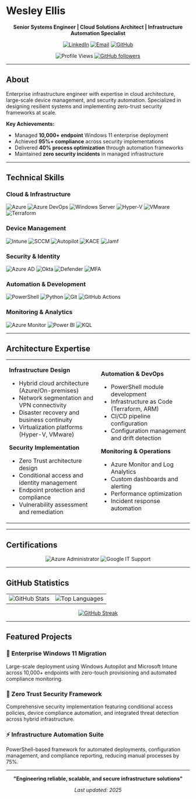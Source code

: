 # Wesley Ellis

<div align="center">

**Senior Systems Engineer | Cloud Solutions Architect | Infrastructure Automation Specialist**

[![LinkedIn](https://img.shields.io/badge/LinkedIn-0A66C2?style=flat&logo=linkedin&logoColor=white)](https://www.linkedin.com/in/wesellis)
[![Email](https://img.shields.io/badge/Email-EA4335?style=flat&logo=gmail&logoColor=white)](mailto:wesley.ellis@example.com)
[![GitHub](https://img.shields.io/badge/GitHub-181717?style=flat&logo=github&logoColor=white)](https://github.com/wesellis)

![Profile Views](https://komarev.com/ghpvc/?username=wesellis&color=0A66C2&style=flat)
[![GitHub followers](https://img.shields.io/github/followers/wesellis?style=flat&color=0A66C2)](https://github.com/wesellis?tab=followers)

</div>

---

## About

Enterprise infrastructure engineer with expertise in cloud architecture, large-scale device management, and security automation. Specialized in designing resilient systems and implementing zero-trust security frameworks at scale.

**Key Achievements:**
- Managed **10,000+ endpoint** Windows 11 enterprise deployment
- Achieved **95%+ compliance** across security implementations
- Delivered **40% process optimization** through automation frameworks
- Maintained **zero security incidents** in managed infrastructure

---

## Technical Skills

### Cloud & Infrastructure
![Azure](https://img.shields.io/badge/Microsoft_Azure-0078D4?style=flat&logo=microsoft-azure&logoColor=white)
![Azure DevOps](https://img.shields.io/badge/Azure_DevOps-0078D7?style=flat&logo=azure-devops&logoColor=white)
![Windows Server](https://img.shields.io/badge/Windows_Server-0078D6?style=flat&logo=windows&logoColor=white)
![Hyper-V](https://img.shields.io/badge/Hyper--V-0078D4?style=flat&logo=windows&logoColor=white)
![VMware](https://img.shields.io/badge/VMware-607078?style=flat&logo=vmware&logoColor=white)
![Terraform](https://img.shields.io/badge/Terraform-623CE4?style=flat&logo=terraform&logoColor=white)

### Device Management
![Intune](https://img.shields.io/badge/Microsoft_Intune-0078D4?style=flat&logo=microsoft&logoColor=white)
![SCCM](https://img.shields.io/badge/SCCM-0078D4?style=flat&logo=microsoft&logoColor=white)
![Autopilot](https://img.shields.io/badge/Windows_Autopilot-0078D4?style=flat&logo=windows&logoColor=white)
![KACE](https://img.shields.io/badge/Dell_KACE-007DB8?style=flat&logo=dell&logoColor=white)
![Jamf](https://img.shields.io/badge/Jamf_Pro-00ADDC?style=flat&logo=jamf&logoColor=white)

### Security & Identity
![Azure AD](https://img.shields.io/badge/Azure_AD-0078D4?style=flat&logo=microsoft-azure&logoColor=white)
![Okta](https://img.shields.io/badge/Okta-007DC1?style=flat&logo=okta&logoColor=white)
![Defender](https://img.shields.io/badge/Microsoft_Defender-00BCF2?style=flat&logo=windows-defender&logoColor=white)
![MFA](https://img.shields.io/badge/Multi--Factor_Auth-28A745?style=flat&logo=auth0&logoColor=white)

### Automation & Development
![PowerShell](https://img.shields.io/badge/PowerShell-5391FE?style=flat&logo=powershell&logoColor=white)
![Python](https://img.shields.io/badge/Python-3776AB?style=flat&logo=python&logoColor=white)
![Git](https://img.shields.io/badge/Git-F05032?style=flat&logo=git&logoColor=white)
![GitHub Actions](https://img.shields.io/badge/GitHub_Actions-2088FF?style=flat&logo=github-actions&logoColor=white)

### Monitoring & Analytics
![Azure Monitor](https://img.shields.io/badge/Azure_Monitor-0078D4?style=flat&logo=microsoft-azure&logoColor=white)
![Power BI](https://img.shields.io/badge/Power_BI-F2C811?style=flat&logo=powerbi&logoColor=black)
![KQL](https://img.shields.io/badge/KQL-FF6B35?style=flat&logo=microsoftacademic&logoColor=white)

---

## Architecture Expertise

<table>
<tr>
<td width="50%">

**Infrastructure Design**
- Hybrid cloud architecture (Azure/On-premises)
- Network segmentation and VPN connectivity
- Disaster recovery and business continuity
- Virtualization platforms (Hyper-V, VMware)

**Security Implementation**
- Zero Trust architecture design
- Conditional access and identity management
- Endpoint protection and compliance
- Vulnerability assessment and remediation

</td>
<td width="50%">

**Automation & DevOps**
- PowerShell module development
- Infrastructure as Code (Terraform, ARM)
- CI/CD pipeline configuration
- Configuration management and drift detection

**Monitoring & Operations**
- Azure Monitor and Log Analytics
- Custom dashboards and alerting
- Performance optimization
- Incident response automation

</td>
</tr>
</table>

---

## Certifications

<div align="center">

![Azure Administrator](https://img.shields.io/badge/Microsoft_Azure-Administrator_Associate-0078D4?style=flat&logo=microsoft-azure&logoColor=white)
![Google IT Support](https://img.shields.io/badge/Google-IT_Support_Professional-4285F4?style=flat&logo=google&logoColor=white)

</div>

---

## GitHub Statistics

<div align="center">

<table>
<tr>
<td>
<img src="https://github-readme-stats.vercel.app/api?username=wesellis&show_icons=true&theme=default&hide_border=true&count_private=true&bg_color=ffffff&title_color=0A66C2&text_color=333333&icon_color=0A66C2" alt="GitHub Stats" />
</td>
<td>
<img src="https://github-readme-stats.vercel.app/api/top-langs/?username=wesellis&layout=compact&theme=default&hide_border=true&bg_color=ffffff&title_color=0A66C2&text_color=333333&langs_count=6" alt="Top Languages" />
</td>
</tr>
</table>

[![GitHub Streak](https://github-readme-streak-stats.herokuapp.com/?user=wesellis&theme=default&hide_border=true&background=ffffff&stroke=0A66C2&ring=0A66C2&fire=FF6B6B&currStreakLabel=0A66C2)](https://github.com/wesellis)

</div>

---

## Featured Projects

### 🏢 Enterprise Windows 11 Migration
Large-scale deployment using Windows Autopilot and Microsoft Intune across 10,000+ endpoints with zero-touch provisioning and automated compliance monitoring.

### 🔐 Zero Trust Security Framework
Comprehensive security implementation featuring conditional access policies, device compliance automation, and integrated threat detection across hybrid infrastructure.

### ⚡ Infrastructure Automation Suite
PowerShell-based framework for automated deployments, configuration management, and compliance reporting, reducing manual processes by 75%.

---

<div align="center">

**"Engineering reliable, scalable, and secure infrastructure solutions"**

*Last updated: 2025*

</div>
